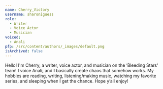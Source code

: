 ```yaml
---
name: Cherry_Victory
username: sharoniguess
role:
  - Writer
  - Voice Actor
  - Musician
voiced:
  - Anali
pfp: /src/content/authors/_images/default.png
isArchived: false
---
```

Hello! I'm Cherry, a writer, voice actor, and musician on the ‘Bleeding Stars’ team! I voice Anali, and I basically create chaos that somehow works. My hobbies are reading, writing, listening/making music, watching my favorite series, and sleeping when I get the chance. Hope y’all enjoy!
